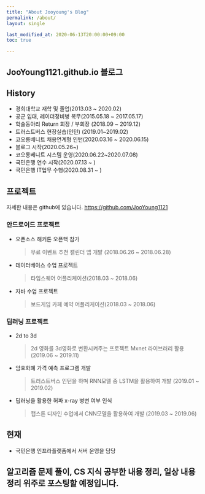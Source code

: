 ```yaml
---  
title: "About Jooyoung's Blog"
permalink: /about/
layout: single

last_modified_at: 2020-06-13T20:00:00+09:00
toc: true

---
```

## JooYoung1121.github.io 블로그

## History

- 경희대학교 재학 및 졸업(2013.03 ~ 2020.02)
- 공군 입대, 레이더정비병 복무(2015.05.18 ~ 2017.05.17)
- 학술동아리 Return 회장 / 부회장 (2018.09 ~ 2019.12)
- 트러스트버스 현장실습(인턴) (2019.01~2019.02)
- 코오롱베니트 채용연계형 인턴(2020.03.16 ~ 2020.06.15)
- 블로그 시작(2020.05.26~)
- 코오롱베니트 시스템 운영(2020.06.22~2020.07.08)
- 국민은행 연수 시작(2020.07.13 ~ )
- 국민은행 IT업무 수행(2020.08.31 ~ ) 

## 프로젝트 

자세한 내용은 github에 있습니다. <https://github.com/JooYoung1121>

### 안드로이드 프로젝트 
- 오픈소스 해커톤 오픈핵 참가 
  > 무료 이벤트 추천 캘린더 앱 개발 (2018.06.26 ~ 2018.06.28)
- 데이터베이스 수업 프로젝트 
  > 타임스퀘어 어플리케이션(2018.03 ~ 2018.06)
- 자바 수업 프로젝트 
  > 보드게임 카페 예약 어플리케이션(2018.03 ~ 2018.06)
  
### 딥러닝 프로젝트 
- 2d to 3d 
  > 2d 영화를 3d영화로 변환시켜주는 프로젝트 Mxnet 라이브러리 활용 (2019.06 ~ 2019.11)
- 암호화폐 가격 예측 프로그램 개발 
  > 트러스트버스 인턴을 하며 RNN모델 중 LSTM을 활용하여 개발 (2019.01 ~ 2019.02)
- 딥러닝을 활용한 허파 x-ray 병변 여부 인식 
  > 캡스톤 디자인 수업에서 CNN모델을 활용하여 개발 (2019.03 ~ 2019.06)


## 현재
- 국민은행 인프라플랫폼에서 서버 운영을 담당 


## 알고리즘 문제 풀이, CS 지식 공부한 내용 정리, 일상 내용 정리 위주로 포스팅할 예정입니다. 
